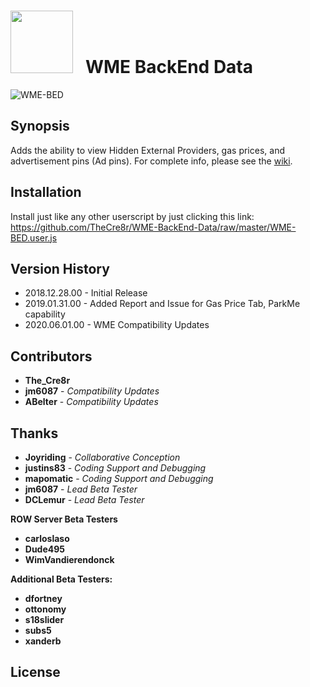 <link href="https://github.com/TheCre8r/WME-BackEnd-Data/raw/master/styles/index.css" rel="stylesheet"></link>
<h1><img id="wme-bed-img" src="https://raw.githubusercontent.com/TheCre8r/WME-BackEnd-Data/master/images/fa-bed.svg?sanitize=true" width="100">&nbsp;&nbsp;&nbsp;WME BackEnd Data</h1>

![WME-BED](https://github.com/TheCre8r/WME-BackEnd-Data/blob/master/images/WMEBED.PNG?raw=true)

## Synopsis

Adds the ability to view Hidden External Providers, gas prices, and advertisement pins (Ad pins). For complete info, please see the [wiki](https://github.com/TheCre8r/WME-BackEnd-Data/wiki).

## Installation

Install just like any other userscript by just clicking this link:
https://github.com/TheCre8r/WME-BackEnd-Data/raw/master/WME-BED.user.js

## Version History

* 2018.12.28.00 - Initial Release
* 2019.01.31.00 - Added Report and Issue for Gas Price Tab, ParkMe capability
* 2020.06.01.00 - WME Compatibility Updates

## Contributors

* **The_Cre8r**
* **jm6087** - *Compatibility Updates*
* **ABelter** - *Compatibility Updates*

## Thanks

* **Joyriding** - *Collaborative Conception*
* **justins83** - *Coding Support and Debugging*
* **mapomatic** - *Coding Support and Debugging*
* **jm6087** - *Lead Beta Tester*
* **DCLemur** - *Lead Beta Tester*

**ROW Server Beta Testers**
* **carloslaso**
* **Dude495**
* **WimVandierendonck**

**Additional Beta Testers:**
* **dfortney**
* **ottonomy**
* **s18slider**
* **subs5**
* **xanderb**

## License

